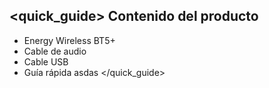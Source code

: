 ## <quick_guide> Contenido del producto

* Energy Wireless BT5+ 
* Cable de audio
* Cable USB
* Guía rápida asdas
</quick_guide>
